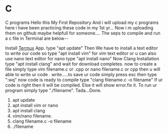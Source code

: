 # C
C programs
Hello this My First Repository And i will upload my c programs here 
i have been practicing these code in my 1st yr... Now i m uploading them on github maybe helpfull for someone....
 The seps to compile and run a c file in Terminal are below--

Install [Termux](https://play.google.com/store/apps/details?id=com.termux&hl=en_IN) App.
type "apt update"
Then We have to install a text editor to write our code so type "apt install vim" for vim text editor
or u can also use nano text editor for nano type "apt install nano"
Now Clang Installation type "apt install clang" and wait for download completes.
now to create a file simply type vim filename.c or .cpp or nano filename.c or cpp 
then u will able to write ur code . 
write.....to save ur code simply press esc then type ":wq"
now code is ready to compile 
type "clang filename.c -o filename"
If ur code is right then it will be compiled.
Else it will show error.fix it.
To run ur program simply type "./filename".
Tada...Done.




1. apt update
2. apt install vim or nano
3. apt install clang
4. vim/nano filename.
5. clang filename.c -o filename
6. ./filename
